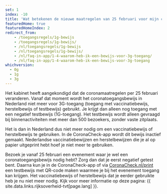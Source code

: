 ```yaml
---
set: 1
index: -10
title: 'Wat betekenen de nieuwe maatregelen van 25 februari voor mijn coronabewijs?'
featuredHome: true
featuredHomeIndex: 2
redirect_from: 
    - /toegangsregels/1g-bewijs
    - /toegangsregels/1g-bewijs/
    - /nl/toegangsregels/1g-bewijs
    - /nl/toegangsregels/1g-bewijs/
    - /nl/faq-in-app/1-4-waarom-heb-ik-een-bewijs-voor-3g-toegang/
    - /nl/faq-in-app/1-4-waarom-heb-ik-een-bewijs-voor-3g-toegang
whichversion:
  - 0g
  - 1g
  - 3g
---
```

Het kabinet heeft aangekondigd dat de coronamaatregelen per 25 februari veranderen. Vanaf dat moment wordt het coronatoegangsbewijs in Nederland niet meer voor 3G-toegang (toegang met vaccinatiebewijs, herstelbewijs of testbewijs) gebruikt. Je krijgt dan alleen nog toegang met een negatief testbewijs (1G-toegang). Het testbewijs wordt alleen gevraagd bij binnenactiviteiten met meer dan 500 bezoekers, zonder vaste zitplaats.

Het is dan in Nederland dus niet meer nodig om een vaccinatiebewijs of herstelbewijs te gebruiken. In de CoronaCheck-app wordt dit bewijs inactief gemaakt. Nederlandse vaccinatiebewijzen en herstelbewijzen die je al op papier uitgeprint hebt hoef je niet meer te gebruiken. 

Bezoek je vanaf 25 februari een evenement waar je wel een coronatoegangsbewijs nodig hebt? Zorg dan dat je eerst negatief getest bent. Daarna kun je in de CoronaCheck-app of via [CoronaCheck.nl/print](http://coronacheck.nl/print) een testbewijs met QR-code maken waarmee je bij het evenement toegang kan krijgen. Het vaccinatiebewijs of herstelbewijs dat je eerder gebruikte heb je nu niet meer nodig. Kijk voor meer informatie op deze pagina: {{ site.data.links.rijksoverheid-tvt[page.lang] }}.
